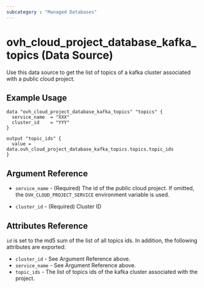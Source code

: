 ```yaml
---
subcategory : "Managed Databases"
---
```


# ovh_cloud_project_database_kafka_topics (Data Source)

Use this data source to get the list of topics of a kafka cluster associated with a public cloud project.

## Example Usage

```hcl
data "ovh_cloud_project_database_kafka_topics" "topics" {
  service_name  = "XXX"
  cluster_id    = "YYY"
}

output "topic_ids" {
  value = data.ovh_cloud_project_database_kafka_topics.topics.topic_ids
}
```

## Argument Reference

* `service_name` - (Required) The id of the public cloud project. If omitted,
  the `OVH_CLOUD_PROJECT_SERVICE` environment variable is used.

* `cluster_id` - (Required) Cluster ID

## Attributes Reference

`id` is set to the md5 sum of the list of all topics ids. In addition,
the following attributes are exported:

* `cluster_id` - See Argument Reference above.
* `service_name` - See Argument Reference above.
* `topic_ids` - The list of topics ids of the kafka cluster associated with the project.
